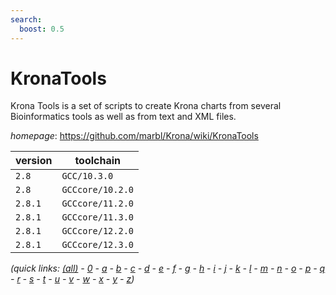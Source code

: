 ```yaml
---
search:
  boost: 0.5
---
```

# KronaTools

Krona Tools is a set of scripts to create Krona charts from several Bioinformatics tools as well as from text and XML files.

*homepage*: <https://github.com/marbl/Krona/wiki/KronaTools>

version | toolchain
--------|----------
``2.8`` | ``GCC/10.3.0``
``2.8`` | ``GCCcore/10.2.0``
``2.8.1`` | ``GCCcore/11.2.0``
``2.8.1`` | ``GCCcore/11.3.0``
``2.8.1`` | ``GCCcore/12.2.0``
``2.8.1`` | ``GCCcore/12.3.0``


*(quick links: [(all)](../index.md) - [0](../0/index.md) - [a](../a/index.md) - [b](../b/index.md) - [c](../c/index.md) - [d](../d/index.md) - [e](../e/index.md) - [f](../f/index.md) - [g](../g/index.md) - [h](../h/index.md) - [i](../i/index.md) - [j](../j/index.md) - [k](../k/index.md) - [l](../l/index.md) - [m](../m/index.md) - [n](../n/index.md) - [o](../o/index.md) - [p](../p/index.md) - [q](../q/index.md) - [r](../r/index.md) - [s](../s/index.md) - [t](../t/index.md) - [u](../u/index.md) - [v](../v/index.md) - [w](../w/index.md) - [x](../x/index.md) - [y](../y/index.md) - [z](../z/index.md))*

